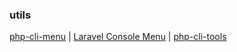 ### utils

[php-cli-menu](https://github.com/php-school/cli-menu "Build beautiful PHP CLI menus. Simple yet Powerful. Expressive DSL.") | [Laravel Console Menu](https://github.com/nunomaduro/laravel-console-menu "Beautiful PHP CLI menus. Is a php-school/cli-menu wrapper for Laravel/Artisan Console Commands") | [php-cli-tools
](https://github.com/wp-cli/php-cli-tools "A collection of tools to help with PHP command line utilities ")
